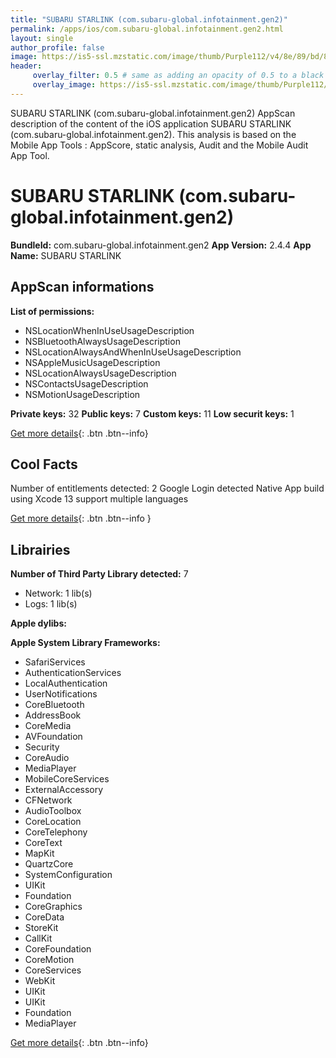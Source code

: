 ```yaml
---
title: "SUBARU STARLINK (com.subaru-global.infotainment.gen2)"
permalink: /apps/ios/com.subaru-global.infotainment.gen2.html
layout: single
author_profile: false
image: https://is5-ssl.mzstatic.com/image/thumb/Purple112/v4/8e/89/bd/8e89bd7a-718c-7623-8998-a85d7d7635b8/AppIcon-0-0-1x_U007emarketing-0-0-0-4-0-0-sRGB-0-0-0-GLES2_U002c0-512MB-85-220-0-0.png/512x512bb.jpg
header: 
     overlay_filter: 0.5 # same as adding an opacity of 0.5 to a black background
     overlay_image: https://is5-ssl.mzstatic.com/image/thumb/Purple112/v4/8e/89/bd/8e89bd7a-718c-7623-8998-a85d7d7635b8/AppIcon-0-0-1x_U007emarketing-0-0-0-4-0-0-sRGB-0-0-0-GLES2_U002c0-512MB-85-220-0-0.png/512x512bb.jpg
---
```

SUBARU STARLINK (com.subaru-global.infotainment.gen2) AppScan description of the content of the iOS application SUBARU STARLINK (com.subaru-global.infotainment.gen2). This analysis is based on the Mobile App Tools : AppScore, static analysis, Audit and the Mobile Audit App Tool.

# SUBARU STARLINK (com.subaru-global.infotainment.gen2)

**BundleId:** com.subaru-global.infotainment.gen2
**App Version:** 2.4.4
**App Name:** SUBARU STARLINK


## AppScan informations 

**List of permissions:** 
- NSLocationWhenInUseUsageDescription
- NSBluetoothAlwaysUsageDescription
- NSLocationAlwaysAndWhenInUseUsageDescription
- NSAppleMusicUsageDescription
- NSLocationAlwaysUsageDescription
- NSContactsUsageDescription
- NSMotionUsageDescription
  
  
**Private keys:** 32
**Public keys:** 7
**Custom keys:** 11
**Low securit keys:** 1
  
[Get more details](/pricing.html){: .btn .btn--info}

## Cool Facts

Number of entitlements detected: 2
Google Login detected
Native App
build using Xcode 13
support multiple languages
  
[Get more details](/pricing.html){: .btn .btn--info }

## Librairies 
**Number of Third Party Library detected:** 7
- Network: 1 lib(s)
- Logs: 1 lib(s)


**Apple dylibs:**


**Apple System Library Frameworks:**
- SafariServices
- AuthenticationServices
- LocalAuthentication
- UserNotifications
- CoreBluetooth
- AddressBook
- CoreMedia
- AVFoundation
- Security
- CoreAudio
- MediaPlayer
- MobileCoreServices
- ExternalAccessory
- CFNetwork
- AudioToolbox
- CoreLocation
- CoreTelephony
- CoreText
- MapKit
- QuartzCore
- SystemConfiguration
- UIKit
- Foundation
- CoreGraphics
- CoreData
- StoreKit
- CallKit
- CoreFoundation
- CoreMotion
- CoreServices
- WebKit
- UIKit
- UIKit
- Foundation
- MediaPlayer


  
[Get more details](/pricing.html){: .btn .btn--info}

